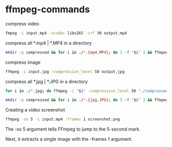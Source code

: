 # ffmpeg-commands

compress video
```bash
fmpeg -i input.mp4 -vcodec libx265 -crf 30 output.mp4
```

compress all *.mp4 | *.MP4 in a directory
```bash
mkdir -p compressed && for i in ./*.{mp4,MP4}; do [ -f "$i" ] && ffmpeg -i "$i" -vcodec libx265 -crf 30 "./compressed/$(basename "${i%.*}").mp4"; done
```

compress image
```bash
ffmpeg -i input.jpg -compression_level 50 output.jpg
```

compress all *.jpg | *.JPG in a directory
```bash
for i in ./*.jpg; do ffmpeg -i "$i" -compression_level 50 "./compressed/$i"; done
```
```bash
mkdir -p compressed && for i in ./*.{jpg,JPG}; do [ -f "$i" ] && ffmpeg -i "$i" -q:v 5 "./compressed/$(basename "$i")"; done
```

Creating a video screenshot
```bash
ffmpeg -ss 5 -i input.mp4 -frames 1 screenshot.png
```
The -ss 5 argument tells FFmpeg to jump to the 5-second mark.

Next, it extracts a single image with the -frames 1 argument.
